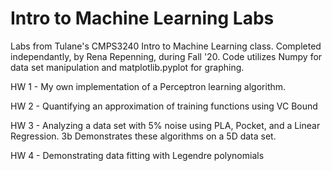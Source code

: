 # Intro to Machine Learning Labs
Labs from Tulane's CMPS3240 Intro to Machine Learning class. Completed independantly, by Rena Repenning, during Fall '20.
Code utilizes Numpy for data set manipulation and matplotlib.pyplot for graphing.

HW 1 - My own implementation of a Perceptron learning algorithm.

HW 2 - Quantifying an approximation of training functions using VC Bound 

HW 3 - Analyzing a data set with 5% noise using PLA, Pocket, and a Linear Regression. 3b Demonstrates these algorithms on a 5D data set.

HW 4 - Demonstrating data fitting with Legendre polynomials
